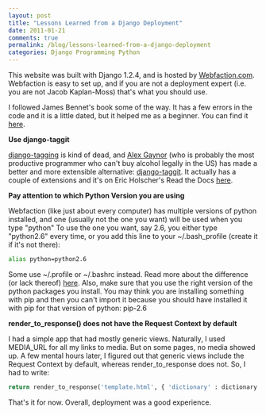 ```yaml
---
layout: post
title: "Lessons Learned from a Django Deployment"
date: 2011-01-21
comments: true
permalink: /blog/lessons-learned-from-a-django-deployment
categories: Django Programming Python
---
```


This website was built with Django 1.2.4, and is hosted by <a
href="http://webfaction.com">Webfaction.com</a>. Webfaction is easy to
set up, and if you are not a deployment expert (i.e. you are not Jacob
Kaplan-Moss) that's what you should use.

I followed James Bennet's book some of the way. It has a few errors in
the code and it is a little dated, but it helped me as a beginner. You
can find it <a
href="http://www.amazon.com/Practical-Django-Projects-Pratical/dp/1590599969/ref=sr_1_1?ie=UTF8&s=books&qid=1295650150&sr=8-1">here</a>.

<strong>Use django-taggit</strong>

<a
href="http://www.google.com/url?sa=t&source=web&cd=1&ved=0CBsQFjAA&url=http%3A%2F%2Fcode.google.com%2Fp%2Fdjango-tagging%2F&ei=ow46Tae6EcP88AaoquCyCg&usg=AFQjCNGIEdldVWgClxnLXaHC9Poabhpglw&sig2=WJPIhH0CrDIPCeQ_J1zPHQ">django-tagging</a>
is kind of dead, and <a href="http://alexgaynor.net">Alex Gaynor</a>
(who is probably the most productive programmer who can't buy alcohol
legally in the US) has made a better and more extensible alternative: <a
href="https://github.com/alex/django-taggit">django-taggit</a>. It
actually has a couple of extensions and it's on Eric Holscher's Read the
Docs <a
href="http://readthedocs.org/projects/alex/django-taggit/">here</a>.

<strong>Pay attention to which Python Version you are using</strong>

Webfaction (like just about every computer) has multiple versions of
python installed, and one (usually not the one you want) will be used
when you type "python" To use the one you want, say 2.6, you either type
"python2.6" every time, or you add this line to your ~/.bash_profile
(create it if it's not there):


```bash
alias python=python2.6
```

Some use ~/.profile or ~/.bashrc instead. Read more about the difference
(or lack thereof) <a
href="http://stefaanlippens.net/bashrc_and_others">here</a>. Also, make
sure that you use the right version of the python packages you install.
You may think you are installing something with pip and then you can't
import it because you should have installed it with pip for that version
of python: pip-2.6

<strong>render_to_response() does not have the Request Context by
default</strong>

I had a simple app that had mostly generic views. Naturally, I used 
MEDIA_URL for all my links to media. But on some pages, no media
showed up. A few mental hours later, I figured out that generic views
include the Request Context by default, whereas render_to_response does
not. So, I had to write:

```python
return render_to_response('template.html', { 'dictionary' : dictionary }, context_instance = RequestContext(request))
```

That's it for now. Overall, deployment was a good
experience.
